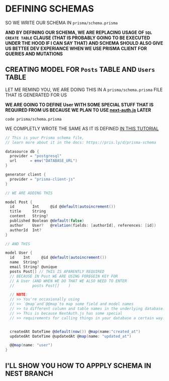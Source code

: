 # DEFINING SCHEMAS

SO WE WRITE OUR SCHEMA IN `prisma/schema.prisma`

**AND BY DEFINING OUR SCHEMA, WE ARE REPLACING USAGE OF `SQL` `CREATE TABLE` CLAUSE (THAT IS PROBABLY GOING TO BE EXECUTED UNDER THE HOOD IF I CAN SAY THAT) AND SCHEMA SHOULD ALSO GIVE US BETTEE DEV EXPERIANCE WHEN WE USE PRISMA CLIENT FOR QUERIES AND MUTATIONS**

## CREATING MODEL FOR `Posts` TABLE AND `Users` TABLE

LET ME REMIND YOU, WE ARE DOING THIS IN A `prisma/schema.prisma` FILE THAT IS GENERATED FOR US

**WE ARE GOING TO DEFINE User WITH SOME SPECIAL STUFF THAT IS REQUIRED FROM US BECAUSE WE PLAN TO USE [next-auth.js](https://next-auth.js.org/) LATER**

```
code prisma/schema.prisma
```

WE COMPLETLY WROTE THE SAME AS IT IS DEFINED [IN THIS TUTORIAL](https://vercel.com/guides/nextjs-prisma-postgres#step-3.-create-your-database-schema-with-prisma)

```c#
// This is your Prisma schema file,
// learn more about it in the docs: https://pris.ly/d/prisma-schema

datasource db {
  provider = "postgresql"
  url      = env("DATABASE_URL")
}

generator client {
  provider = "prisma-client-js"
}

// WE ARE ADDING THIS

model Post {
  id        Int     @id @default(autoincrement())
  title     String
  content   String?
  published Boolean @default(false)
  author    User?   @relation(fields: [authorId], references: [id])
  authorId  Int?
}

// AND THIS

model User {
  id    Int     @id @default(autoincrement())
  name  String?
  email String? @unique
  posts Post[] // THIS IS APARENTLY REQUIRED
  // BECAUSE IN Post WE ARE USING FOREGEIN KEY FOR
  // A User (AND WHEN WE DO THAT WE ALSO NEED TO ENTER
  //        posts Post[]    )

  // NOTE: 
  // >> You're occasionally using
  // >> `@map`and`@@map`to map some field and model names
  // >> to different column and table names in the underlying database.
  // >> This is because NextAuth.js has some special
  // >> requirements for calling things in your database a certain way.


  createdAt DateTime @default(now()) @map(name:"created_at")
  updatedAt DateTime @updatedAt @map(name: "updated_at")

  @@map(name: "user")
}
```

## I'LL SHOW YOU HOW TO APPPLY SCHEMA IN NEST BRANCH